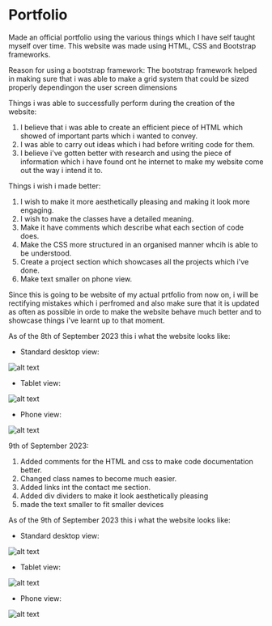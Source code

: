 # Portfolio
Made an official portfolio using the various things which I have self taught myself over time. This website was made using HTML, CSS and Bootstrap frameworks.

Reason for using a bootstrap framework:
The bootstrap framework helped in making sure that i was able to make a grid system that could be sized properly dependingon the user screen dimensions

Things i was able to successfully perform during the creation of the website:
1. I believe that i was able to create an efficient piece of HTML which showed of important parts which i wanted to convey.
2. I was able to carry out ideas which i had before writing code for them.
3. I believe i've gotten better with research and using the piece of information which i have found ont he internet to make my website come out the way i intend it to.

Things i wish i made better:
1. I wish to make it more aesthetically pleasing and making it look more engaging.
2. I wish to make the classes have a detailed meaning.
3. Make it have comments which describe what each section of code does.
4. Make the CSS more structured in an organised manner whcih is able to be understood.
5. Create a project section which showcases all the projects which i've done.
6. Make text smaller on phone view.

Since this is going to be website of my actual prtfolio from now on, i will be rectifying mistakes which i perfromed and also make sure that it is updated as often as possible in orde to make the website behave much better and to showcase things i've learnt up to that moment.

As of the 8th of September 2023 this i what the website looks like:

- Standard desktop view:

![alt text](https://github.com/SamsonOlajide/Portfolio/assets/112396198/43fc6de0-b92c-4937-8242-44aa84efc89b)

- Tablet view:

![alt text](https://github.com/SamsonOlajide/Portfolio/assets/112396198/1074e1c7-fb40-4c9e-9b41-b1ffd4fe038a)

- Phone view:

![alt text](https://github.com/SamsonOlajide/Portfolio/assets/112396198/1b493189-4ba0-4a5c-bc9d-483040b6d745)


9th of September 2023:
1. Added comments for the HTML and css to make code documentation better.
2. Changed class names to become much easier.
3. Added links int the contact me section.
4. Added div dividers to make it look aesthetically pleasing
5. made the text smaller to fit smaller devices

As of the 9th of September 2023 this i what the website looks like:

- Standard desktop view:

![alt text](https://github.com/SamsonOlajide/Portfolio/assets/112396198/7949ca9d-44c8-447b-8a64-f45247fa4f6b)

- Tablet view:

![alt text](https://github.com/SamsonOlajide/Portfolio/assets/112396198/05eb9023-4f5f-407c-b6fa-b9d8f25f00fd)

- Phone view:

![alt text](https://github.com/SamsonOlajide/Portfolio/assets/112396198/e7a2aae4-f7c8-4147-bf7b-8bf1b2400699)


